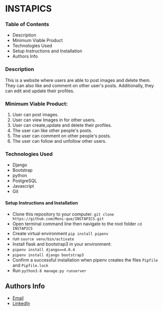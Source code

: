 # INSTAPICS

### Table of Contents
* Description
* Minimum Viable Product
* Technologies Used
* Setup Instructions and Installation
* Authors Info

### Description

This is a website where users are able to post images and delete them. They can also like and comment on other user's posts. Additionally, they can edit and update their profiles.

### Minimum Viable Product:
1. User can post images.
2. User can view Images in for other users.
3. User can create,update and delete their profiles.
4. The user can like other people's posts.
5. The user can comment on other people's posts.
6. The user can follow and unfollow other users.

### Technologies Used

* Django
* Bootstrap
* python
* PostgreSQL
* Javascript
* Git

#### Setup Instructions and Installation

- Clone this repository to your computer. `git clone https://github.com/Moni-que/INSTAPICS.git`
- Open terminal command line then navigate to the root folder `cd INSTAPICS`
- Create virtual environment `pip install pipenv`
- run `source venv/bin/activate`
- Install flask and bootstrap3 in your environment:
- `pipenv install django==4.0.4`
- `pipenv install django bootstrap3`
- Confirm a successful installation when pipenv creates the files `Pipfile` and `Pipfile.lock`
- Run `python3.8 manage.py runserver`

## Authors Info

* [Email](monicahjustus@gmail.com)
* [LinkedIn](https://www.linkedin.com/in/monicah-maina-440784236)
